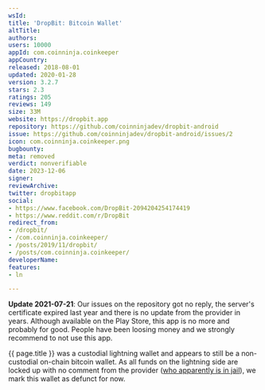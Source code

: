 ```yaml
---
wsId: 
title: 'DropBit: Bitcoin Wallet'
altTitle: 
authors: 
users: 10000
appId: com.coinninja.coinkeeper
appCountry: 
released: 2018-08-01
updated: 2020-01-28
version: 3.2.7
stars: 2.3
ratings: 205
reviews: 149
size: 33M
website: https://dropbit.app
repository: https://github.com/coinninjadev/dropbit-android
issue: https://github.com/coinninjadev/dropbit-android/issues/2
icon: com.coinninja.coinkeeper.png
bugbounty: 
meta: removed
verdict: nonverifiable
date: 2023-12-06
signer: 
reviewArchive: 
twitter: dropbitapp
social:
- https://www.facebook.com/DropBit-2094204254174419
- https://www.reddit.com/r/DropBit
redirect_from:
- /dropbit/
- /com.coinninja.coinkeeper/
- /posts/2019/11/dropbit/
- /posts/com.coinninja.coinkeeper/
developerName: 
features:
- ln

---
```


**Update 2021-07-21**: Our issues on the repository got no reply, the server's
certificate expired last year and there is no update from the provider in years.
Although available on the Play Store, this app is no more and probably for good.
People have been loosing money and we strongly recommend to not use this app.

{{ page.title }} was a custodial lightning wallet and appears to still be a non-custodial
on-chain bitcoin wallet. As all funds on the lightning side are locked up with
no comment from the provider
([who apparently is in jail](https://www.reddit.com/r/DropBit/comments/fmgoad/sats_stuck_in_dropbit_lightning_side/)),
we mark this wallet as defunct for now.
